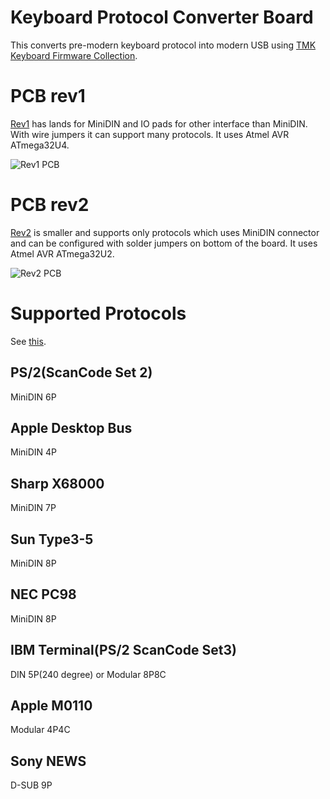 Keyboard Protocol Converter Board
=================================
This converts pre-modern keyboard protocol into modern USB using [TMK Keyboard Firmware Collection][tmk_keyboard].

[tmk_keyboard]: https://github.com/tmk/tmk_keyboard


PCB rev1
========
[Rev1](Rev1.md) has lands for MiniDIN and IO pads for other interface than MiniDIN. With wire jumpers it can support many protocols.
It uses Atmel AVR ATmega32U4.


![Rev1 PCB](http://i.imgur.com/6MVPreKm.jpg)


PCB rev2
========
[Rev2](Rev2.md) is smaller and supports only protocols which uses MiniDIN connector and can be configured with solder jumpers on bottom of the board.
It uses Atmel AVR ATmega32U2.

![Rev2 PCB](http://i.imgur.com/NPPRN6Lm.jpg)


Supported Protocols
===================
See [this](https://github.com/tmk/tmk_keyboard#converter).

## PS/2(ScanCode Set 2)
MiniDIN 6P

## Apple Desktop Bus
MiniDIN 4P

## Sharp X68000
MiniDIN 7P

## Sun Type3-5
MiniDIN 8P

## NEC PC98
MiniDIN 8P

## IBM Terminal(PS/2 ScanCode Set3)
DIN 5P(240 degree) or Modular 8P8C

## Apple M0110
Modular 4P4C

## Sony NEWS
D-SUB 9P
